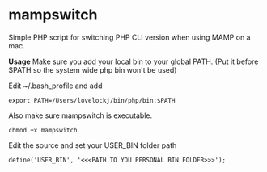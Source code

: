 # mampswitch
Simple PHP script for switching PHP CLI version when using MAMP on a mac.

**Usage**
Make sure you add your local bin to your global PATH. (Put it before $PATH so the system wide php bin won't be used)

Edit ~/.bash_profile and add

    export PATH=/Users/lovelockj/bin/php/bin:$PATH

Also make sure mampswitch is executable.

    chmod +x mampswitch

Edit the source and set your USER_BIN folder path

   	define('USER_BIN', '<<<PATH TO YOU PERSONAL BIN FOLDER>>>');
    
